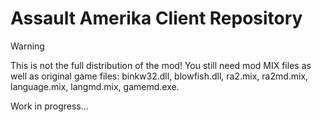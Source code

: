 # Assault Amerika Client Repository

> [!WARNING]
> This is not the full distribution of the mod! You still need mod MIX files as well as original game files: binkw32.dll, blowfish.dll, ra2.mix, ra2md.mix, language.mix, langmd.mix, gamemd.exe.

Work in progress...
